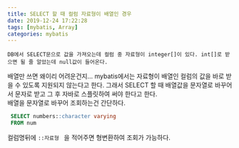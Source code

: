 ```yaml
---
title: SELECT 할 때 컬럼 자료형이 배열인 경우
date: 2019-12-24 17:22:28
tags: [mybatis, Array]
categories: mybatis
---
```


` DB에서 SELECT문으로 값을 가져오는데 컬럼 중 자료형이 integer[]이 있다. int[]로 받으면 될 줄 알았는데 null값이 들어온다. `

배열만 쓰면 왜이리 어려운건지...
mybatis에서는 자료형이 배열인 컬럼의 값을 바로 받을 수 있도록 지원되지 않는다고 한다.
그래서 SELECT 할 때 배열값을 문자열로 바꾸어서 문자로 받고 그 후 자바로 스플릿하여 써야 한다고 한다.
<br>
배열을 문자열로 바꾸어 조회하는건 간단하다.
```sql
 SELECT numbers::character varying
 FROM num
```
컬럼명뒤에 `::자료형 ` 을 적어주면 형변환하여 조회가 가능하다.

